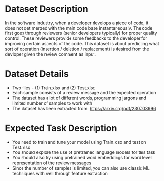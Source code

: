 # Dataset Description
In the software industry, when a developer develops a piece of code, it does not get merged with the main code base instantaneously. The code first goes through reviewers (senior developers typically) for proper quality control. These reviewers provide some feedbacks to the developer for improving certain aspects of the code. This dataset is about predicting what sort of operation (insertion / deletion / replacement) is desired from the devloper given the review comment as input. 

# Dataset Details
- Two files - (1) Train.xlsx and (2) Test.xlsx
- Each sample consists of a review message and the expected operation
- The dataset has a lot of different words, programming jargons and limited number of samples to work with
- The dataset has been extracted from: https://arxiv.org/pdf/2307.03996

# Expected Task Description
- You need to train and tune your model using Train.xlsx and test on Test.xlsx
- You should explore the use of pretrained language models for this task
- You should also try using pretrained word embeddings for word level representation of the review messages
- Since the number of samples is limited, you can also use classic ML techniques with well through feature extraction
